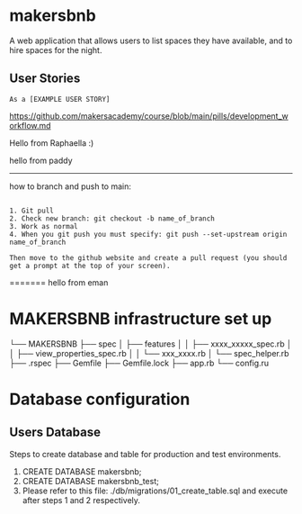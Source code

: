# makersbnb
A web application that allows users to list spaces they have available, and to hire spaces for the night.

## User Stories

```
As a [EXAMPLE USER STORY]

```

https://github.com/makersacademy/course/blob/main/pills/development_workflow.md

Hello from Raphaella :) 

hello from paddy




----------
how to branch and push to main:
```

1. Git pull
2. Check new branch: git checkout -b name_of_branch
3. Work as normal 
4. When you git push you must specify: git push --set-upstream origin name_of_branch

Then move to the github website and create a pull request (you should get a prompt at the top of your screen).

```
=======
hello from eman

# MAKERSBNB infrastructure set up

└── MAKERSBNB
    ├── spec
    │   ├── features
    │   │   ├── xxxx_xxxxx_spec.rb
    │   │   ├── view_properties_spec.rb
    │   │   └── xxx_xxxx.rb
    │   └── spec_helper.rb
    ├── .rspec
    ├── Gemfile
    ├── Gemfile.lock
    ├── app.rb
    └── config.ru

# Database configuration
## Users Database

Steps to create database and table for production and test environments.

1. CREATE DATABASE makersbnb; 
2. CREATE DATABASE makersbnb_test;
3. Please refer to this file: ./db/migrations/01_create_table.sql and execute after
steps 1 and 2 respectively. 
